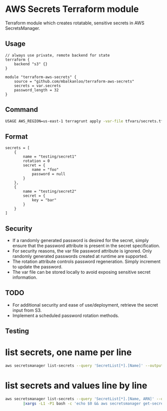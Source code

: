 # AWS Secrets Terraform module

Terraform module which creates rotatable, sensitive secrets in AWS SecretsManager.

## Usage
```hcl
// always use private, remote backend for state
terraform {
	backend "s3" {}
}

module "terraform-aws-secrets" {
	source = "github.com/mbalkanloo/terraform-aws-secrets"
	secrets = var.secrets
	password_length = 32
}
```

## Command
```bash
USAGE AWS_REGION=us-east-1 terragrunt apply -var-file tfvars/secrets.tfvars
```

## Format
```hcl
secrets = [
	{
		name = "testing/secret1"
		rotation = 0
		secret = {
			name = "foo"
			password = null
		}
	},
	{
		name = "testing/secret2"
		secret = {
			key = "bar"
		}
	}
]
```

## Security
  * If a randomly generated password is desired for the secret, simply ensure that the password attribute is present in the secret specification.
  * For security reasons, the var file password attribute is ignored. Only randomly generated passwords created at runtime are supported.
  * The rotation attribute controls password regeneration. Simply increment to update the password. 
  * The var file can be stored locally to avoid exposing sensitive secret information.

## TODO
  * For additional security and ease of use/deployment, retrieve the secret input from S3.
  * Implement a scheduled password rotation methods.

## Testing
# list secrets, one name per line
```bash
aws secretsmanager list-secrets --query 'SecretList[*].[Name]' --output text
```

# list secrets and values line by line
```bash
aws secretsmanager list-secrets --query 'SecretList[*].[Name, ARN]' --output text \
        |xargs -L1 -P1 bash -c 'echo $0 && aws secretsmanager get-secret-value --secret-id $1 --query "SecretString"'
```
